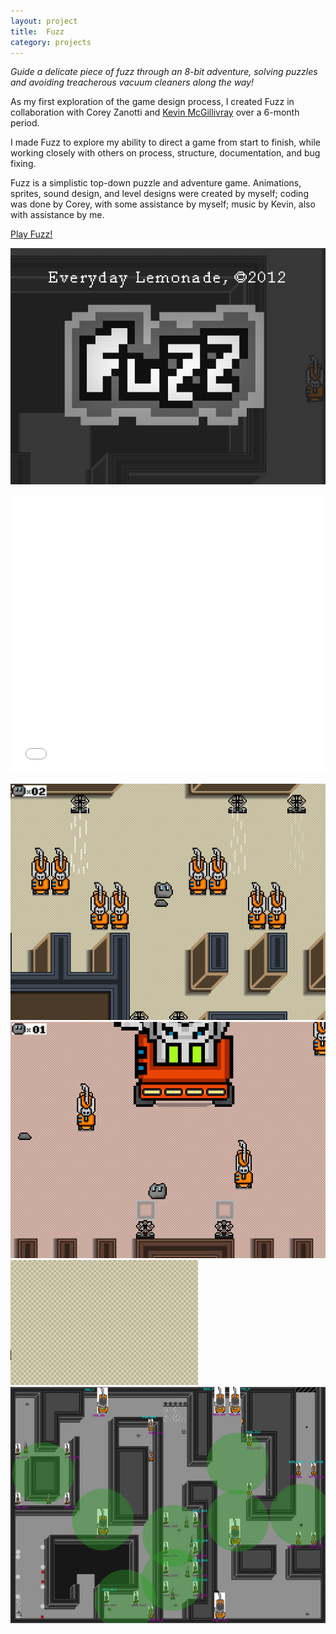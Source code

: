```yaml
---
layout: project
title:  Fuzz
category: projects
---
```

_Guide a delicate piece of fuzz through an 8-bit adventure, solving puzzles and avoiding treacherous vacuum cleaners along the way!_

As my first exploration of the game design process, I created Fuzz in collaboration with Corey Zanotti and [Kevin McGillivray](http://kevinmcgillivray.net "Kevin McGillivray") over a 6-month period.

I made Fuzz to explore my ability to direct a game from start to finish, while working closely with others on process, structure, documentation, and bug fixing.

Fuzz is a simplistic top-down puzzle and adventure game. Animations, sprites, sound design, and level designs were created by myself; coding was done by Corey, with some assistance by myself; music by Kevin, also with assistance by me.

<a href="/fuzz.html" class="db br3 bw1 bree tc neutral b ba b--neutral pv2 ph4">Play Fuzz!</a>

![Fuzz 01](/img/fuzz_image01.png)

<iframe src="//player.vimeo.com/video/62912729?color=ffffff&title=0&byline=0&portrait=0" width="100%" height="445" frameborder="0" webkitallowfullscreen mozallowfullscreen allowfullscreen></iframe>

![Fuzz 02](/img/fuzz_image02.png)
![Fuzz 03](/img/fuzz_image03.png)
![Fuzz 04](/img/fuzz.gif)
![Fuzz Level 01](/img/fuzz_image04.jpg)
